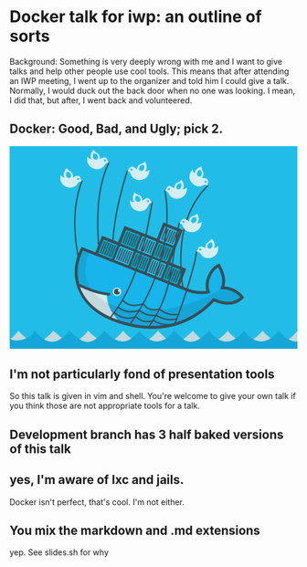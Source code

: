 # Docker talk for iwp: an outline of sorts
Background: Something is very deeply wrong with me and I want to give talks and help other people use cool tools. This means that after attending an IWP meeting, I went up to the organizer and told him I could give a talk.  Normally, I would duck out the back door when no one was looking.  I mean, I did that, but after, I went back and volunteered.

## Docker: Good, Bad, and Ugly; pick 2.
![Docker whale replacing twitter's failwhale; lifting the dreamer](https://github.com/ezmac/docker_slides/raw/master/DockerFail.png "Docker Fail Whale") 

## I'm not particularly fond of presentation tools
So this talk is given in vim and shell.
You're welcome to give your own talk if you think those are not appropriate tools for a talk.











## Development branch has 3 half baked versions of this talk



## yes, I'm aware of lxc and jails.
Docker isn't perfect, that's cool.  I'm not either.

## You mix the markdown and .md extensions
yep. See slides.sh for why
